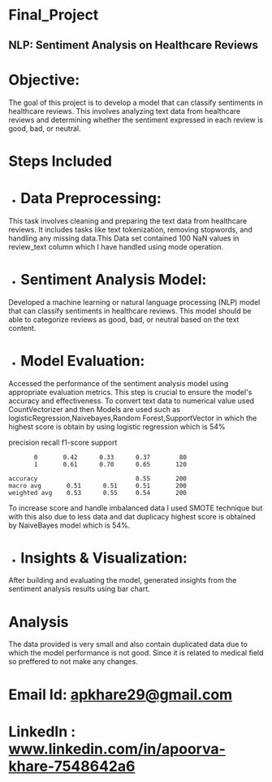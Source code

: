 # Final_Project
## NLP: Sentiment Analysis on Healthcare Reviews

# Objective:
The goal of this project is to develop a model that can classify sentiments in healthcare reviews. This involves analyzing text data from healthcare reviews and determining whether the sentiment expressed in each review is good, bad, or neutral.

# Steps Included
* # Data Preprocessing:
This task involves cleaning and preparing the text data from healthcare reviews. It includes tasks like text tokenization, removing stopwords, and handling any missing data.This Data set contained 100 NaN values in review_text column which I have handled using mode operation.

* # Sentiment Analysis Model:
Developed a machine learning or natural language processing (NLP) model that can classify sentiments in healthcare reviews. This model should be able to categorize reviews as good, bad, or neutral based on the text content.

*  # Model Evaluation:
Accessed the performance of the sentiment analysis model using appropriate evaluation metrics. This step is crucial to ensure the model's accuracy and effectiveness.
To convert text data to numerical value used CountVectorizer and then Models are used such as logisticRegression,Naivebayes,Random Forest,SupportVector in which the highest score is obtain by using logistic regression which is 54%

   precision    recall  f1-score   support

           0       0.42      0.33      0.37        80
           1       0.61      0.70      0.65       120

    accuracy                           0.55       200
    macro avg       0.51      0.51     0.51       200
    weighted avg    0.53      0.55     0.54       200

To increase score and handle imbalanced data I used SMOTE technique but with this also due to less data and dat duplicacy highest score is obtained by NaiveBayes model which is 54%.

* # Insights & Visualization:
After building and evaluating the model, generated insights from the sentiment analysis results using bar chart.

# Analysis
The data provided is very small and also contain duplicated data due to which the model performance is not good. Since it is related to medical field so preffered to not make any changes.

# Email Id: apkhare29@gmail.com
# LinkedIn : www.linkedin.com/in/apoorva-khare-7548642a6
